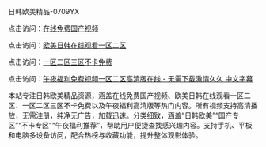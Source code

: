 日韩欧美精品-0709YX

点击访问：<a href="https://heiliaoow5kzm.pages.dev">在线免费国产视频</a>

点击访问：<a href="https://heiliao2dmwwy.pages.dev">欧美日韩在线观看一区二区</a>

点击访问：<a href="https://heiliaoll4qsx.pages.dev">一区二区三区不卡免费</a>

点击访问：<a href="https://heiliaowzu4ur.pages.dev">午夜福利免费视频一区二区高清版在线 - 无需下载激情久久 中文字幕</a>

本站专注日韩欧美精品资源，涵盖在线免费国产视频、欧美日韩在线观看一区二区、一区二区三区不卡免费以及午夜福利高清版等热门内容。所有视频支持高清播放，无需注册，纯净无广告，加载迅速。分类细致，涵盖“日韩欧美”“国产专区”“不卡专区”“午夜福利推荐”，帮助用户便捷查找感兴趣内容。支持手机、平板和电脑多设备访问，配合热榜与收藏功能，提升整体观影体验。

<span style="display:none;">[Canonical link](https://github.com/mot20250709/so7 ）</span>

